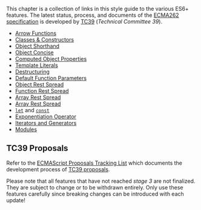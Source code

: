 This chapter is a collection of links in this style guide to the various ES6+ features. The latest status, process, and documents of the [ECMA262 specification][ecma262-gh] is developed by [TC39][ecma-international-tc39] (*Technical Committee 39*).

* [Arrow Functions][arrow_functions]
* [Classes & Constructors][classes_and_constructors]
* [Object Shorthand][objects-es6_shorthand]
* [Object Concise][objects-es6_concise]
* [Computed Object Properties][objects-es6_computed_properties]
* [Template Literals][strings-es6_template_literals]
* [Destructuring][destructuring]
* [Default Function Parameters][functions-default_parameters]
* [Object Rest Spread][objects-rest_spread]
* [Function Rest Spread][functions-es6_rest]
* [Array Rest Spread][arrays-es6_rest_spreads]
* [Array Rest Spread][references]
* [`let`][references-disallow_var] and [`const`][references-prefer_const]
* [Exponentiation Operator][properties-exponentiation_operator]
* [Iterators and Generators][iterators_and-generators]
* [Modules][modules]

## TC39 Proposals

Refer to the [ECMAScript Proposals Tracking List][tc39_proposals] which documents the development process of [TC39 proposals][tc39_process].

Please note that all features that have not reached *stage 3* are not finalized. They are subject to change or to be withdrawn entirely. Only use these features carefully since breaking changes can be introduced with each update!

[arrays-es6_rest_spreads]: arrays.md#es6-array-spreads
[arrow_functions]: arrow_functions.md
[classes_and_constructors]: classes_and_constructors.md
[destructuring]: destructuring.md
[functions-default_parameters]: functions.md#es6-default-parameters
[functions-es6_rest]: functions.md#es6-rest
[iterators_and-generators]: iterators_and-generators.md
[modules]: modules.md
[objects-es6_computed_properties]: objects.md#es6-computed-properties
[objects-es6_concise]: objects.md#es6-object-concise
[objects-es6_shorthand]: objects.md#es6-object-shorthand
[objects-rest_spread]: objects.md#rest-spread
[properties-exponentiation_operator]: properties.md#exponentiation-operator
[references]: references.md
[references-disallow_var]: references.md#disallow-var
[references-prefer_const]: references.md#prefer-const
[strings-es6_template_literals]: strings.md#es6-template-literals

[ecma262-gh]: https://github.com/tc39/ecma262
[ecma-international-tc39]: http://ecma-international.org/memento/TC39.html
[tc39_process]: https://tc39.github.io/process-document
[tc39_proposals]: https://github.com/tc39/proposals
